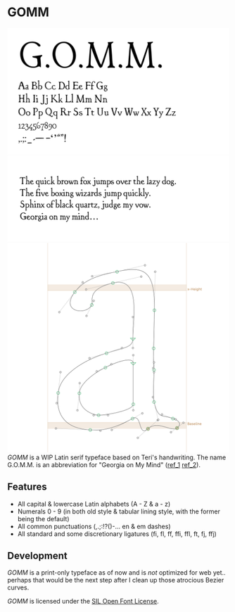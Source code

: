 # GOMM
![specimen-1](https://github.com/teriyake/GOMM/blob/0faa4f54851b29cb04826d87e5173fa948a2a34c/tests/Screen%20Shot%202022-04-15%20at%2012.45.12%20PM.png)
![specimen-2](https://github.com/teriyake/GOMM/blob/0faa4f54851b29cb04826d87e5173fa948a2a34c/tests/Screen%20Shot%202022-04-15%20at%2012.49.30%20PM.png)
![lowercase-a](https://github.com/teriyake/GOMM/blob/57bda514bee562061f816b81f78098aa510118ad/tests/Screen%20Shot%202022-04-15%20at%2011.27.13%20AM.png)
*GOMM* is a WIP Latin serif typeface based on Teri's handwriting. The name G.O.M.M. is an abbreviation for "Georgia on My Mind" ([ref_1](https://standardrepertoire.com/georgia-on-my-mind.html) [ref_2](https://images-wixmp-ed30a86b8c4ca887773594c2.wixmp.com/f/32a33685-1360-4933-91f3-f9117bb46e18/d2dos3k-a89289e0-8839-40a5-9e07-2c763f1c0c7c.jpg/v1/fill/w_900,h_1391,q_75,strp/alien_head_found_in_georgia_by_oct05angel_d2dos3k-fullview.jpg?token=eyJ0eXAiOiJKV1QiLCJhbGciOiJIUzI1NiJ9.eyJzdWIiOiJ1cm46YXBwOjdlMGQxODg5ODIyNjQzNzNhNWYwZDQxNWVhMGQyNmUwIiwiaXNzIjoidXJuOmFwcDo3ZTBkMTg4OTgyMjY0MzczYTVmMGQ0MTVlYTBkMjZlMCIsIm9iaiI6W1t7ImhlaWdodCI6Ijw9MTM5MSIsInBhdGgiOiJcL2ZcLzMyYTMzNjg1LTEzNjAtNDkzMy05MWYzLWY5MTE3YmI0NmUxOFwvZDJkb3Mzay1hODkyODllMC04ODM5LTQwYTUtOWUwNy0yYzc2M2YxYzBjN2MuanBnIiwid2lkdGgiOiI8PTkwMCJ9XV0sImF1ZCI6WyJ1cm46c2VydmljZTppbWFnZS5vcGVyYXRpb25zIl19.Itc0mpslg8oCdEA4MpOLcASktfrl_M2eHtZNRpbcEmE)).
## Features
- All capital & lowercase Latin alphabets (A - Z & a - z)
- Numerals 0 - 9 (in both old style & tabular lining style, with the former being the default)
- All common punctuations (,.;:!?()-... en & em dashes)
- All standard and some discretionary ligatures (fi, fl, ff, ffi, ffl, ft, fj, ffj)

## Development
*GOMM* is a print-only typeface as of now and is *not* optimized for web yet.. perhaps that would be the next step after I clean up those atrocious Bezier curves.

*GOMM* is licensed under the [SIL Open Font License]().
